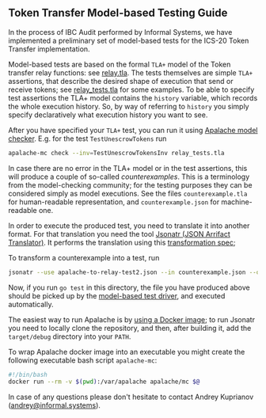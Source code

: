 ## Token Transfer Model-based Testing Guide

In the process of IBC Audit performed by Informal Systems, we have implemented a
preliminary set of model-based tests for the ICS-20 Token Transfer
implementation.

Model-based tests are based on the formal `TLA+` model of the Token transfer
relay functions: see [relay.tla](relay_model/relay.tla). The tests themselves
are simple `TLA+` assertions, that describe the desired shape of execution that
send or receive tokens; see [relay\_tests.tla](relay_model/relay_tests.tla) for
some examples. To be able to specify test assertions the TLA+ model contains the
`history` variable, which records the whole execution history. So, by way of
referring to `history` you simply specify declaratively what execution history
you want to see.

After you have specified your `TLA+` test, you can run it using
[Apalache model checker](https://github.com/informalsystems/apalache). E.g. for
the test `TestUnescrowTokens` run

```bash
apalache-mc check --inv=TestUnescrowTokensInv relay_tests.tla
```

In case there are no error in the TLA+ model or in the test assertions, this
will produce a couple of so-called *counterexamples*. This is a terminology from
the model-checking community; for the testing purposes they can be considered
simply as model executions. See the files `counterexample.tla` for
human-readable representation, and `counterexample.json` for machine-readable
one.

In order to execute the produced test, you need to translate it into another
format. For that translation you need the tool
[Jsonatr (JSON Arrifact Translator)](https://github.com/informalsystems/jsonatr).
It performs the translation using this
[transformation spec](relay_model/apalache-to-relay-test2.json);

To transform a counterexample into a test, run

```bash
jsonatr --use apalache-to-relay-test2.json --in counterexample.json --out model_based_tests/YourTestName.json
```

Now, if you run `go test` in this directory, the file you have produced above
should be picked up by the [model-based test driver](mbt_relay_test.go), and
executed automatically.

The easiest way to run Apalache is by
[using a Docker image](https://apalache.informal.systems/docs/apalache/installation/docker.html);
to run Jsonatr you need to locally clone the repository, and then, after
building it, add the `target/debug` directory into your `PATH`.

To wrap Apalache docker image into an executable you might create the following
executable bash script `apalache-mc`:

```bash
#!/bin/bash
docker run --rm -v $(pwd):/var/apalache apalache/mc $@
```

In case of any questions please don't hesitate to contact Andrey Kuprianov
(andrey@informal.systems).
